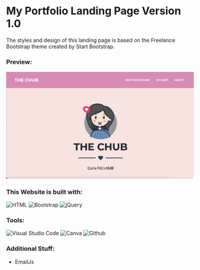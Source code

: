 # My Portfolio Landing Page Version 1.0

The styles and design of this landing page is based on the Freelance Bootstrap theme created by Start Bootstrap.

### Preview:

<img src="assets/img/profile-site-v1-preview.png" />

### This Website is built with:
<div>
	<img width="50" src="https://user-images.githubusercontent.com/25181517/192158954-f88b5814-d510-4564-b285-dff7d6400dad.png" alt="HTML" title="HTML"/>
	<img width="50" src="https://user-images.githubusercontent.com/25181517/183898054-b3d693d4-dafb-4808-a509-bab54cf5de34.png" alt="Bootstrap" title="Bootstrap"/>	     
 	<img width="50" src="https://skillicons.dev/icons?i=jquery" alt="jQuery" title="jQuery"/>
  </div>

### Tools:
<div>
	<img width="50" src="https://user-images.githubusercontent.com/25181517/192108891-d86b6220-e232-423a-bf5f-90903e6887c3.png" alt="Visual Studio Code" title="Visual Studio Code"/>
	<img width="50" src="https://github-production-user-asset-6210df.s3.amazonaws.com/136815194/253220886-02494c7c-de6a-43a6-9293-6369696842ed.png" alt="Canva" title="Canva"/>
  <img width="50" src="https://skillicons.dev/icons?i=github" alt="Github" title="Github"/>
</div>

### Additional Stuff:
<div>
	<ul>
		<li>EmailJs</li>
	</ul>
</div>
